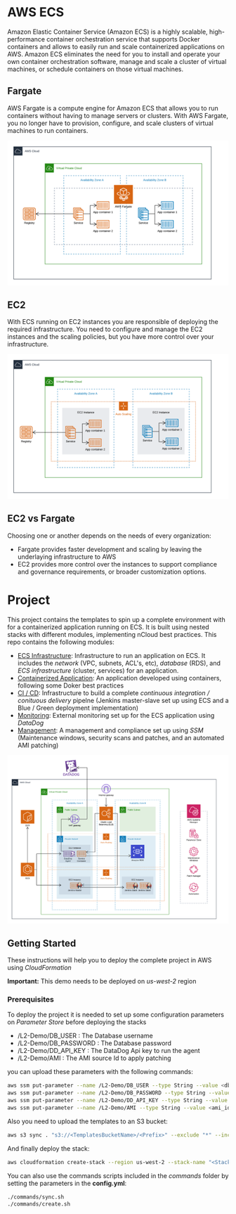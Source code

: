 
# AWS ECS

Amazon Elastic Container Service (Amazon ECS) is a highly scalable, high-performance container orchestration service that supports Docker containers and allows to easily run and scale containerized applications on AWS. Amazon ECS eliminates the need for you to install and operate your own container orchestration software, manage and scale a cluster of virtual machines, or schedule containers on those virtual machines.

## Fargate
AWS Fargate is a compute engine for Amazon ECS that allows you to run containers without having to manage servers or clusters. With AWS Fargate, you no longer have to provision, configure, and scale clusters of virtual machines to run containers.

![Fargate](images/Fargate.png)

## EC2
With ECS running on EC2 instances you are responsible of deploying the required infrastructure. You need to configure and manage the EC2 instances and the scaling policies, but you have more control over your infrastructure.

![ECS](images/EC2.png)

## EC2 vs Fargate

Choosing one or another depends on the needs of every organization:
- Fargate provides faster development and scaling by leaving the underlaying infrastructure to AWS
- EC2 provides more control over the instances to support compliance and governance requirements, or broader customization options.

# Project

This project contains the templates to spin up a complete environment with for a containerized application running on ECS. It is built using nested stacks with different modules, implementing nCloud best practices. This repo contains the following modules:

- [ECS Infrastructure](ReadMe.md): Infrastructure to run an application on ECS. It includes the *network* (VPC, subnets, ACL's, etc), *database* (RDS), and *ECS infrastructure* (cluster, services) for an application.
- [Containerized Application](application): An application developed using containers, following some Doker best practices
- [CI / CD](continuous-integration): Infrastructure to build a complete *continuous integration / conituous delivery* pipelne (Jenkins master-slave set up using ECS and a Blue / Green deployment implementation)
- [Monitoring](monitoring): External monitoring set up for the ECS application using *DataDog* 
- [Management](management): A management and compliance set up using *SSM* (Maintenance windows, security scans and patches, and an automated AMI patching)

![Project](images/Project.png)

## Getting Started

These instructions will help you to deploy the complete project in AWS using *CloudFormation*

**Important:** This demo needs to be deployed on *us-west-2* region

### Prerequisites

To deploy the project it is needed to set up some configuration parameters on *Parameter Store* before deploying the stacks
  - /L2-Demo/DB_USER : The Database username
  - /L2-Demo/DB_PASSWORD : The Database password
  - /L2-Demo/DD_API_KEY : The DataDog Api key to run the agent
  - /L2-Demo/AMI : The AMI source Id to apply patching

you can upload these parameters with the following commands:

```bash
aws ssm put-parameter --name /L2-Demo/DB_USER --type String --value <db_username>
aws ssm put-parameter --name /L2-Demo/DB_PASSWORD --type String --value <db_password>
aws ssm put-parameter --name /L2-Demo/DD_API_KEY --type String --value <dd_api_key>
aws ssm put-parameter --name /L2-Demo/AMI --type String --value <ami_id>
```

Also you need to upload the templates to an S3 bucket:

```bash
aws s3 sync . "s3://<TemplatesBucketName>/<Prefix>" --exclude "*" --include "*.yml" --include "*.zip"
```

And finally deploy the stack:

```bash
aws cloudformation create-stack --region us-west-2 --stack-name "<StackName>" --template-body file://master.yml --parameters ParameterKey=KeyPair,ParameterValue="<KeyPair>" ParameterKey=S3BucketName,ParameterValue="<TemplatesBucketName>" ParameterKey=S3KeyPrefix,ParameterValue="<Prefix>"  --capabilities CAPABILITY_NAMED_IAM CAPABILITY_AUTO_EXPAND
```

You can also use the commands scripts included in the *commands* folder by setting the parameters in the **config.yml**:

```bash
./commands/sync.sh
./commands/create.sh
```